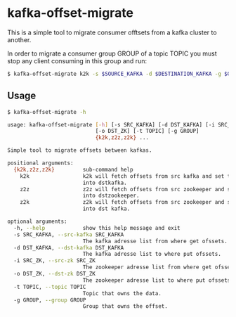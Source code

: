 # kafka-offset-migrate
This is a simple tool to migrate consumer offtsets from a kafka cluster to another.

In order to migrate a consumer group GROUP of a topic TOPIC you must stop any client
consuming in this group and run:
```bash
$ kafka-offset-migrate k2k -s $SOURCE_KAFKA -d $DESTINATION_KAFKA -g $GROUP -t $TOPIC
```

## Usage
```bash
$ kafka-offset-migrate -h

usage: kafka-offset-migrate [-h] [-s SRC_KAFKA] [-d DST_KAFKA] [-i SRC_ZK]
                            [-o DST_ZK] [-t TOPIC] [-g GROUP]
                            {k2k,z2z,z2k} ...

Simple tool to migrate offsets between kafkas.

positional arguments:
  {k2k,z2z,z2k}         sub-command help
    k2k                 k2k will fetch offsets from src kafka and set then
                        into dstkafka.
    z2z                 z2z will fetch offsets from src zookeeper and set then
                        into dstzookeeper.
    z2k                 z2k will fetch offsets from src zookeeper and set then
                        into dst kafka.

optional arguments:
  -h, --help            show this help message and exit
  -s SRC_KAFKA, --src-kafka SRC_KAFKA
                        The kafka adresse list from where get ofssets.
  -d DST_KAFKA, --dst-kafka DST_KAFKA
                        The kafka adresse list to where put ofssets.
  -i SRC_ZK, --src-zk SRC_ZK
                        The zookeeper adresse list from where get ofssets.
  -o DST_ZK, --dst-zk DST_ZK
                        The zookeeper adresse list to where put ofssets.
  -t TOPIC, --topic TOPIC
                        Topic that owns the data.
  -g GROUP, --group GROUP
                        Group that owns the offset.
```
